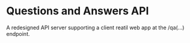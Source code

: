 # Questions and Answers API

A redesigned API server supporting a client reatil web app at the /qa(...) endpoint.

